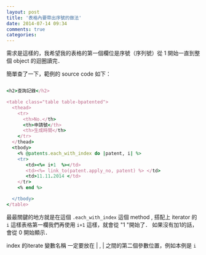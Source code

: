 ```yaml
---
layout: post
title: '表格內要帶出序號的做法'
date: 2014-07-14 09:34
comments: true
categories: 
---
```

需求是這樣的，我希望我的表格的第一個欄位是序號（序列號）從 1 開始一直到整個 object 的迴圈讀完．

簡單查了一下，範例的 source code 如下：
``` ruby 

<h2>查詢記錄</h2>

<table class="table table-bpatented">
  <thead>
    <tr>
      <th>No.</th>
      <th>申請號</th>
      <th>生成時間</th>
    </tr>
  </thead>
  <tbody>
    <% @patents.each_with_index do |patent, i| %>
    <tr>
       <td><%= i+1  %></td>
       <td><%= link_to(patent.apply_no, patent) %> </td>
       <td>11.11.2014 </td>
    </tr>
    <% end %>

  </tbody>
</table>

```

最最關鍵的地方就是在這個 `.each_with_index` 這個 method , 搭配上 iterator 的  `i` 
這樣表格第一欄我們再使用  `i+1` 這樣，就會從 "1 "開始了． 如果沒有加1的話，會從 0 開始顯示．

index 的iterate 變數名稱 一定要放在 |  ,  | 之間的第二個參數位置，例如本例是 `i` 
